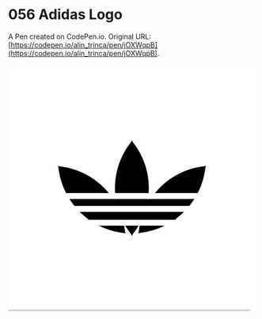# 056 Adidas Logo

A Pen created on CodePen.io. Original URL: [https://codepen.io/alin_trinca/pen/jOXWqpB](https://codepen.io/alin_trinca/pen/jOXWqpB).

![Adidas Logo Screenshot](adidas-logo.png)
